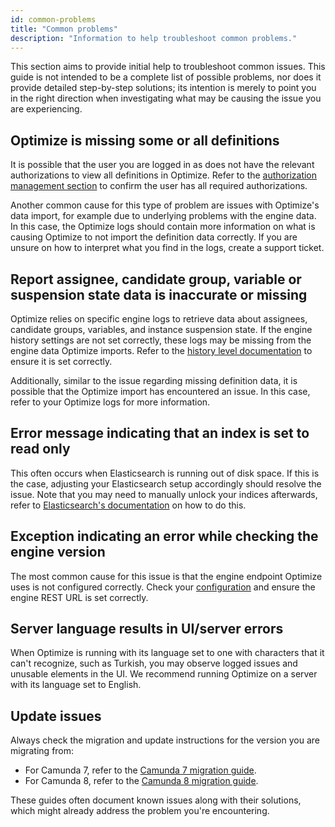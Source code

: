 ```yaml
---
id: common-problems
title: "Common problems"
description: "Information to help troubleshoot common problems."
---
```


This section aims to provide initial help to troubleshoot common issues. This guide is not intended to be a complete list of possible problems, nor does it provide detailed step-by-step solutions; its intention is merely to point you in the right direction when investigating what may be causing the issue you are experiencing.

## Optimize is missing some or all definitions

It is possible that the user you are logged in as does not have the relevant authorizations to view all definitions in Optimize. Refer to the [authorization management section](./authorization-management.md#process-or-decision-definition-related-authorizations) to confirm the user has all required authorizations.

Another common cause for this type of problem are issues with Optimize's data import, for example due to underlying problems with the engine data. In this case, the Optimize logs should contain more information on what is causing Optimize to not import the definition data correctly. If you are unsure on how to interpret what you find in the logs, create a support ticket.

## Report assignee, candidate group, variable or suspension state data is inaccurate or missing

Optimize relies on specific engine logs to retrieve data about assignees, candidate groups, variables, and instance suspension state. If the engine history settings are not set correctly, these logs may be missing from the engine data Optimize imports. Refer to the [history level documentation](https://docs.camunda.org/manual/latest/user-guide/process-engine/history/#choose-a-history-level) to ensure it is set correctly.

Additionally, similar to the issue regarding missing definition data, it is possible that the Optimize import has encountered an issue. In this case, refer to your Optimize logs for more information.

## Error message indicating that an index is set to read only

This often occurs when Elasticsearch is running out of disk space. If this is the case, adjusting your Elasticsearch setup accordingly should resolve the issue. Note that you may need to manually unlock your indices afterwards, refer to [Elasticsearch's documentation](https://www.elastic.co/guide/en/elasticsearch/reference/master/index-modules-blocks.html) on how to do this.

## Exception indicating an error while checking the engine version

The most common cause for this issue is that the engine endpoint Optimize uses is not configured correctly. Check your [configuration](./system-configuration-platform-7.md) and ensure the engine REST URL is set correctly.

## Server language results in UI/server errors

When Optimize is running with its language set to one with characters that it can't recognize, such as Turkish, you may observe logged issues and unusable elements in the UI. We recommend running Optimize on a server with its language set to English.

## Update issues

Always check the migration and update instructions for the version you are migrating from:

- For Camunda 7, refer to the [Camunda 7 migration guide](./../migration-update/camunda-8/instructions.md).
- For Camunda 8, refer to the [Camunda 8 migration guide](./../migration-update/camunda-8/instructions.md).

These guides often document known issues along with their solutions, which might already address the problem you're encountering.

